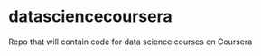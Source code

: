 datasciencecoursera
===================

Repo that will contain code for data science courses on Coursera 
